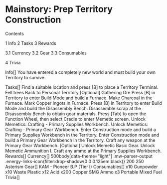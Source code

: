 # Mainstory: Prep Territory Construction

Contents

1 Info
2 Tasks
3 Rewards

3.1 Currency
3.2 Gear
3.3 Consumables


4 Trivia



Info[]
You have entered a completely new world and must build your own Territory to survive.

Tasks[]
Find a suitable location and press [B] to place a Territory Terminal.
Fell trees
Back to Personal Territory
[Optional] Gathering Ore
Press [B] in Territory to enter Build Mode and build a Furnace.
Make Charcoal in the Furnace.
Mark Copper Ingots in Furnace.
Press [B] in Territory to enter Build Mode and build the Disassembly Bench.
Disassemble scrap at the Disassembly Bench to obtain gear materials.
Press [Tab] to open the Function Wheel, then select Cradle to enter Memetic screen.
Unlock Memetics: Crafting - Primary Supplies Workbench.
Unlock Memetics: Crafting - Primary Gear Workbench.
Enter Construction mode and build a Primary Supplies Workbench in the Territory.
Enter Construction mode and build a Primary Gear Workbench in the Territory.
Craft any weapon at the Primary Gear Workbench.
[Optional] Unlock Memetic Basic Gear.
Unlock Memetic Ammunition I.
Craft any ammo at the Primary Supplies Workbench.
Rewards[]
Currency[]
 500body[data-theme="light"] .mw-parser-output .energy-links-icon{filter:drop-shadow(0 0 0.125em black)}
200
250 Asterism
Gear[]
KAM - Pioneer B.P (Tier I)
Consumables[]
x10 Gunpowder
x10 Waste Plastic
x12 Acid
x200 Copper SMG Ammo
x3 Portable Mixed Fuel
Trivia[]
